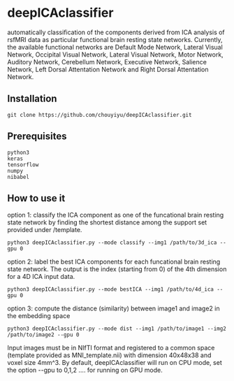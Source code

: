 # deepICAclassifier
automatically classification of the components derived from ICA analysis of rsfMRI data as particular functional brain resting state networks. Currently, the available functional networks are Default Mode Network, Lateral Visual Network, Occipital Visual Network, Lateral Visual Network, Motor Network, Auditory Network, Cerebellum Network, Executive Network, Salience Network, Left Dorsal Attentation Network and Right Dorsal Attentation Network.
## Installation
```
git clone https://github.com/chouyiyu/deepICAclassifier.git
```
## Prerequisites
```
python3
keras
tensorflow
numpy
nibabel
```
## How to use it
option 1: classify the ICA component as one of the funcational brain resting state network by finding the shortest distance among the support set provided under /template.  
```
python3 deepICAclassifier.py --mode classify --img1 /path/to/3d_ica --gpu 0

```
option 2: label the best ICA components for each funcational brain resting state network. The output is the index (starting from 0) of the 4th dimension for a 4D ICA input data.
```
python3 deepICAclassifier.py --mode bestICA --img1 /path/to/4d_ica --gpu 0

```
option 3: compute the distance (similarity) between image1 and image2 in the embedding space
```
python3 deepICAclassifier.py --mode dist --img1 /path/to/image1 --img2 /path/to/image2 --gpu 0 
```
Input images must be in NIfTI format and registered to a common space (template provided as MNI_template.nii) with dimension 40x48x38 and voxel size 4mm^3. By default, deepICAclassifier will run on CPU mode, set the option --gpu to 0,1,2 .... for running on GPU mode. 
#
